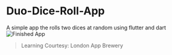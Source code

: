 # Duo-Dice-Roll-App
A simple app the rolls two dices at random using flutter and dart
![Finished App](https://github.com/londonappbrewery/Images/blob/master/dicee-demo.gif)

> Learning Courtesy: London App Brewery

